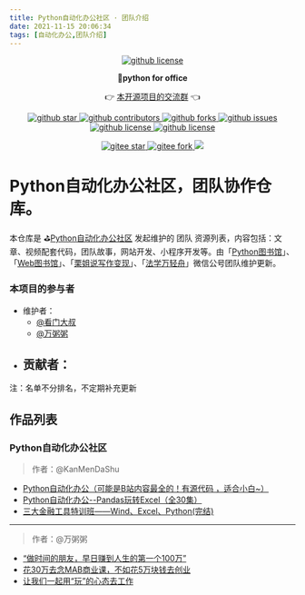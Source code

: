 ```yaml
---
title: Python自动化办公社区 · 团队介绍
date: 2021-11-15 20:06:34
tags: [自动化办公,团队介绍]
---
```







<p align="center">
    <a target="_blank" href='https://github.com/CoderWanFeng/python-office'>
    <img src="http://python4office.cn/images/github-nav.jpg" alt="github license"/>
    </a>   
</p>
<p align="center">
	<strong>🍬python for office</strong>
</p>
<p align="center">
	👉 <a href="https://mp.weixin.qq.com/s/CadAaJUTUlXmTxJAjFUfPQ">本开源项目的交流群</a> 👈
</p>


<p align="center" name="'github">
    <a target="_blank" href='https://github.com/CoderWanFeng/python-office'>
    <img src="https://img.shields.io/github/stars/CoderWanFeng/python-office.svg?style=social" alt="github star"/>
    </a>
    <a target="_blank" href='https://github.com/CoderWanFeng/python-office'>
    <img src="https://img.shields.io/github/contributors/CoderWanFeng/python-office" alt="github contributors"/>
    </a>
    <a target="_blank" href='https://github.com/CoderWanFeng/python-office'>
    <img src="https://img.shields.io/github/forks/CoderWanFeng/python-office" alt="github forks"/>
    </a>
    <a target="_blank" href='https://github.com/CoderWanFeng/python-office'>
    <img src="https://img.shields.io/github/issues/CoderWanFeng/python-office" alt="github issues"/>
    </a>	
    <a target="_blank" href='https://github.com/CoderWanFeng/python-office'>
    <img src="https://img.shields.io/github/issues-pr/CoderWanFeng/python-office" alt="github license"/>
    </a>
    <a target="_blank" href='https://github.com/CoderWanFeng/python-office'>
    <img src="https://img.shields.io/github/license/CoderWanFeng/python-office" alt="github license"/>
    </a>   
</p>

<p align="center" name="gitee">
	<a target="_blank" href='https://gitee.com/CoderWanFeng/python-office/'>
		<img src='https://gitee.com/CoderWanFeng/python-office/badge/star.svg?theme=dark' alt='gitee star'/>
	</a>
	<a target="_blank" href='https://github.com/CoderWanFeng/python-office'>
		<img src="https://gitee.com/CoderWanFeng/python-office/badge/fork.svg?theme=white" alt="gitee fork"/>
	</a>
	<a href="http://www.python4office.cn/images/qq.jpg">
	<img src="https://img.shields.io/badge/QQ-1090738447-orange"/></a>
</p>






# Python自动化办公社区，团队协作仓库。

本仓库是 ⛳[Python自动化办公社区](https://gitee.com/zhaofeng092/python_auto_office/blob/master/%E5%85%B3%E9%94%AE%E8%AF%8D/%E7%BE%A4%E8%81%8A/%E5%85%A8%E7%BD%91%E5%90%8C%E5%90%8D.md) 发起维护的 团队 资源列表，内容包括：文章、视频配套代码，团队故事，网站开发、小程序开发等。由「[Python图书馆](https://space.bilibili.com/259649365)」、「[Web图书馆](https://mp.weixin.qq.com/mp/appmsgalbum?__biz=Mzg3MDU3OTgxMg==&action=getalbum&album_id=1904783288632721409&scene=173&from_msgid=2247489811&from_itemidx=2&count=3&nolastread=1#wechat_redirect)」、「[栗姐说写作变现](https://mp.weixin.qq.com/mp/appmsgalbum?__biz=MzI4MzE2Mzk1NA==&action=getalbum&album_id=1851500109679673345&scene=173&from_msgid=2649303563&from_itemidx=2&count=3&nolastread=1#wechat_redirect)」、「[法学万轻舟](https://mp.weixin.qq.com/mp/appmsgalbum?__biz=MzIxNzEzNTA4OA==&action=getalbum&album_id=2056406806263824384&scene=173&from_msgid=2650208172&from_itemidx=1&count=3&nolastread=1#wechat_redirect)」微信公号团队维护更新。


### 本项目的参与者

- 维护者：
    - [@看门大叔](https://gitee.com/kanmendashu)
    - [@万粥粥](https://gitee.com/wan-congee)
- 贡献者：
  - 


注：名单不分排名，不定期补充更新

## 作品列表

### Python自动化办公社区

> 作者：@KanMenDaShu

*   [Python自动化办公（可能是B站内容最全的！有源代码 ，适合小白~）](https://www.bilibili.com/video/BV1y54y1i78U)
*   [Python自动化办公--Pandas玩转Excel（全30集）](https://www.bilibili.com/video/BV1hk4y1C73S)
*   [三大金融工具特训班——Wind、Excel、Python(完结)](https://www.bilibili.com/video/BV16U4y1g7mS)

------

> 作者：@万粥粥

*   [“做时间的朋友，早日赚到人生的第一个100万”](“做时间的朋友，早日赚到人生的第一个100万”)
*   [花30万去念MAB商业课，不如花5万块钱去创业](https://mp.weixin.qq.com/s/WA8hCgk2ePP41IuE3l7QZg)
*   [让我们一起用“玩”的心态去工作](https://mp.weixin.qq.com/s/qWvZjTlBHrQu22IVeq3NqQ)